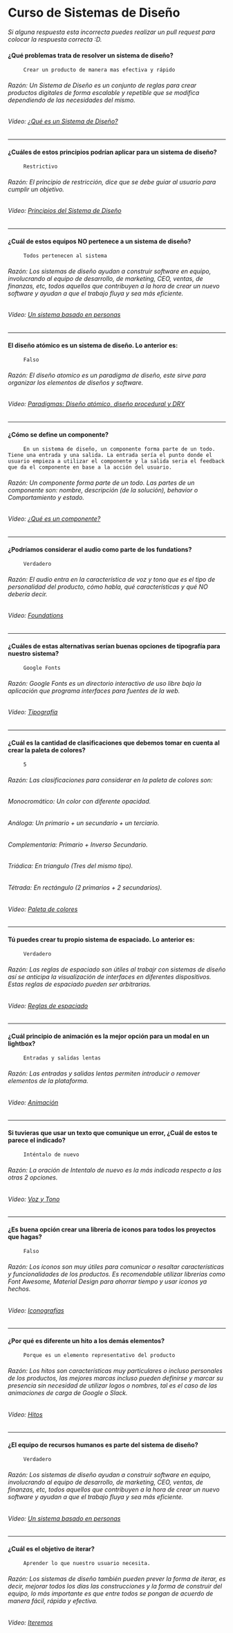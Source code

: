 # Curso de Sistemas de Diseño
*Si alguna respuesta esta incorrecta puedes realizar un pull request para colocar la respuesta correcta :D.*
#### ¿Qué problemas trata de resolver un sistema de diseño?
		 Crear un producto de manera mas efectiva y rápido
###### Razón: Un Sistema de Diseño es un conjunto de reglas para crear productos digitales de forma escalable y repetible que se modifica dependiendo de las necesidades del mismo.
###### Vídeo: [¿Qué es un Sistema de Diseño?](https://platzi.com/clases/1420-sistemas-diseno/15004-que-es-un-sistema-de-diseno/)
------------
#### ¿Cuáles de estos principios podrían aplicar para un sistema de diseño?
		 Restrictivo
###### Razón: El principio de restricción, dice que se debe guiar al usuario para cumplir un objetivo.
###### Vídeo: [Principios del Sistema de Diseño](https://platzi.com/clases/1420-sistemas-diseno/15006-principios-del-sistema-de-diseno/)
------------
#### ¿Cuál de estos equipos NO pertenece a un sistema de diseño?
		 Todos pertenecen al sistema
###### Razón: Los sistemas de diseño ayudan a construir software en equipo, involucrando al equipo de desarrollo, de marketing, CEO, ventas, de finanzas, etc, todos aquellos que contribuyen a la hora de crear un nuevo software y ayudan a que el trabajo fluya y sea más eficiente.
###### Vídeo: [Un sistema basado en personas](https://platzi.com/clases/1420-sistemas-diseno/15024-un-sistema-basado-en-personas/)
------------
#### El diseño atómico es un sistema de diseño. Lo anterior es:
		 Falso
###### Razón: El diseño atomico es un paradigma de diseño, este sirve para organizar los elementos de diseños y software.
###### Vídeo: [Paradigmas: Diseño atómico, diseño procedural y DRY](https://platzi.com/clases/1420-sistemas-diseno/15010-paradigmas/)
------------
#### ¿Cómo se define un componente?
		 En un sistema de diseño, un componente forma parte de un todo. Tiene una entrada y una salida. La entrada sería el punto donde el usuario empieza a utilizar el componente y la salida seria el feedback que da el componente en base a la acción del usuario.
###### Razón: Un componente forma parte de un todo. Las partes de un componente son: nombre, descripción (de la solución), behavior o Comportamiento y estado.
###### Vídeo: [¿Qué es un componente?](https://platzi.com/clases/1420-sistemas-diseno/15012-que-es-un-componente/)
------------
#### ¿Podríamos considerar el audio como parte de los fundations?
		 Verdadero
###### Razón: El audio entra en la característica de voz y tono que es el tipo de personalidad del producto, cómo habla, qué características y qué NO debería decir.
###### Vídeo: [Foundations](https://platzi.com/clases/1420-sistemas-diseno/15014-foundations/)
------------
#### ¿Cuáles de estas alternativas serían buenas opciones de tipografía para nuestro sistema?
		 Google Fonts
###### Razón: Google Fonts es un directorio interactivo de uso libre bajo la aplicación que programa interfaces para fuentes de la web.
###### Vídeo: [Tipografía](https://platzi.com/clases/1420-sistemas-diseno/15013-typografia/)
------------
#### ¿Cuál es la cantidad de clasificaciones que debemos tomar en cuenta al crear la paleta de colores?
		 5
###### Razón: Las clasificaciones para considerar en la paleta de colores son: 
###### Monocromático: Un color con diferente opacidad.
###### Análoga: Un primario + un secundario + un terciario.
###### Complementaria: Primario + Inverso Secundario.
###### Triádica: En triangulo (Tres del mismo tipo).
###### Tétrada: En rectángulo (2 primarios + 2 secundarios).
###### Vídeo: [Paleta de colores](https://platzi.com/clases/1420-sistemas-diseno/15016-colores7595/)
------------
#### Tú puedes crear tu propio sistema de espaciado. Lo anterior es:
		 Verdadero
###### Razón: Las reglas de espaciado son útiles al trabajr con sistemas de diseño así se anticipa la visualización de interfaces en diferentes dispositivos. Estas reglas de espaciado pueden ser arbitrarias.
###### Vídeo: [Reglas de espaciado](https://platzi.com/clases/1420-sistemas-diseno/15018-reglas-de-espaciado/)
------------
#### ¿Cuál principio de animación es la mejor opción para un modal en un lightbox?
		 Entradas y salidas lentas
###### Razón:  Las entradas y salidas lentas permiten introducir o remover elementos de la plataforma.
###### Vídeo: [Animación](https://platzi.com/clases/1420-sistemas-diseno/15019-animacion/)
------------
#### Si tuvieras que usar un texto que comunique un error, ¿Cuál de estos te parece el indicado?
		 Inténtalo de nuevo
###### Razón: La oración de Intentalo de nuevo es la más indicada respecto a las otras 2 opciones.
###### Vídeo: [Voz y Tono](https://platzi.com/clases/1420-sistemas-diseno/15020-voz-y-tono/)
------------
#### ¿Es buena opción crear una librería de iconos para todos los proyectos que hagas?
		 Falso
###### Razón: Los iconos son muy útiles para comunicar o resaltar características y funcionalidades de los productos. Es recomendable utilizar librerías como Font Awesome, Material Design para ahorrar tiempo y usar iconos ya hechos.
###### Vídeo: [Iconografías](https://platzi.com/clases/1420-sistemas-diseno/15022-icon-system/)
------------
#### ¿Por qué es diferente un hito a los demás elementos?
		 Porque es un elemento representativo del producto
###### Razón: Los hitos son características muy particulares o incluso personales de los productos, las mejores marcas incluso pueden definirse y marcar su presencia sin necesidad de utilizar logos o nombres, tal es el caso de las animaciones de carga de Google o Slack.
###### Vídeo: [Hitos](https://platzi.com/clases/1420-sistemas-diseno/15021-hitos/)
------------
#### ¿El equipo de recursos humanos es parte del sistema de diseño?
		 Verdadero
###### Razón: Los sistemas de diseño ayudan a construir software en equipo, involucrando al equipo de desarrollo, de marketing, CEO, ventas, de finanzas, etc, todos aquellos que contribuyen a la hora de crear un nuevo software y ayudan a que el trabajo fluya y sea más eficiente.
###### Vídeo: [Un sistema basado en personas](https://platzi.com/clases/1420-sistemas-diseno/15024-un-sistema-basado-en-personas/)
------------
#### ¿Cuál es el objetivo de iterar?
		 Aprender lo que nuestro usuario necesita.
###### Razón: Los sistemas de diseño también pueden prever la forma de iterar, es decir, mejorar todos los días las construcciones y la forma de construir del equipo, lo más importante es que entre todos se pongan de acuerdo de manera fácil, rápida y efectiva.
###### Vídeo: [Iteremos](https://platzi.com/clases/1420-sistemas-diseno/15026-iteremos/)
